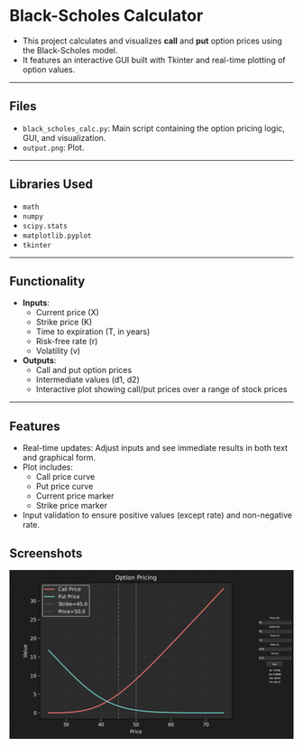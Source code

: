 # Black-Scholes Calculator

- This project calculates and visualizes **call** and **put** option prices using the Black-Scholes model.
- It features an interactive GUI built with Tkinter and real-time plotting of option values.

---

## Files
- `black_scholes_calc.py`: Main script containing the option pricing logic, GUI, and visualization.
- `output.png`: Plot.

---

## Libraries Used
- `math`
- `numpy`
- `scipy.stats`
- `matplotlib.pyplot`
- `tkinter`

---

## Functionality
- **Inputs**: 
  - Current price (X)
  - Strike price (K)
  - Time to expiration (T, in years)
  - Risk-free rate (r)
  - Volatility (v)
- **Outputs**: 
  - Call and put option prices
  - Intermediate values (d1, d2)
  - Interactive plot showing call/put prices over a range of stock prices

---

## Features
- Real-time updates: Adjust inputs and see immediate results in both text and graphical form.
- Plot includes:
  - Call price curve
  - Put price curve
  - Current price marker
  - Strike price marker
- Input validation to ensure positive values (except rate) and non-negative rate.

## Screenshots
![output](output.png)

